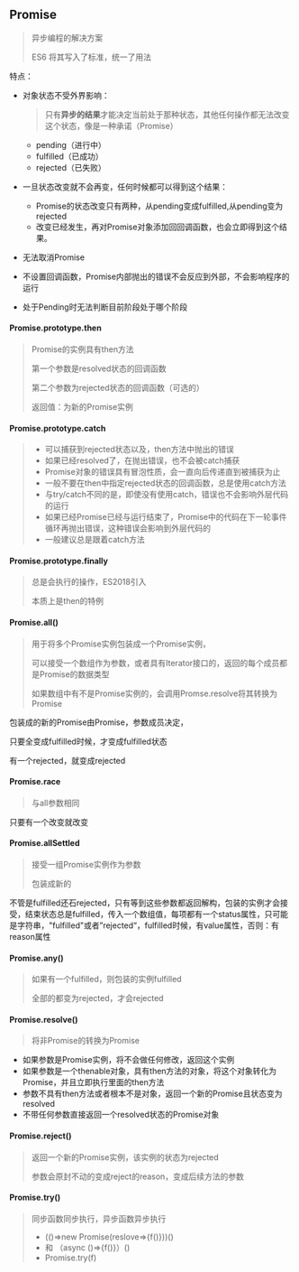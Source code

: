 ## Promise

> 异步编程的解决方案
>
> ES6 将其写入了标准，统一了用法

特点：

- 对象状态不受外界影响：

  > 只有**异步的结果**才能决定当前处于那种状态，其他任何操作都无法改变这个状态，像是一种承诺（Promise）

  - pending（进行中）
  - fulfilled（已成功）
  - rejected（已失败）

- 一旦状态改变就不会再变，任何时候都可以得到这个结果：

  - Promise的状态改变只有两种，从pending变成fulfilled,从pending变为rejected
  - 改变已经发生，再对Promise对象添加回回调函数，也会立即得到这个结果。

- 无法取消Promise

- 不设置回调函数，Promise内部抛出的错误不会反应到外部，不会影响程序的运行

- 处于Pending时无法判断目前阶段处于哪个阶段

#### Promise.prototype.then

> Promise的实例具有then方法
>
> 第一个参数是resolved状态的回调函数
>
> 第二个参数为rejected状态的回调函数（可选的）
>
> 返回值：为新的Promise实例

#### Promise.prototype.catch

> - 可以捕获到rejected状态以及，then方法中抛出的错误
> - 如果已经resolved了，在抛出错误，也不会被catch捕获
> - Promise对象的错误具有冒泡性质，会一直向后传递直到被捕获为止
> - 一般不要在then中指定rejected状态的回调函数，总是使用catch方法
> - 与try/catch不同的是，即使没有使用catch，错误也不会影响外层代码的运行
> - 如果已经Promise已经与运行结束了，Promise中的代码在下一轮事件循环再抛出错误，这种错误会影响到外层代码的
> - 一般建议总是跟着catch方法

#### Promise.prototype.finally

> 总是会执行的操作，ES2018引入
>
> 本质上是then的特例

#### Promise.all()

> 用于将多个Promise实例包装成一个Promise实例，
>
> 可以接受一个数组作为参数，或者具有Iterator接口的，返回的每个成员都是Promise的数据类型
>
> 如果数组中有不是Promise实例的，会调用Promse.resolve将其转换为Promise

包装成的新的Promise由Promise，参数成员决定，

只要全变成fulfilled时候，才变成fulfilled状态

有一个rejected，就变成rejected

#### Promise.race

> 与all参数相同

只要有一个改变就改变

#### Promise.allSettled

> 接受一组Promise实例作为参数
>
> 包装成新的

不管是fulfilled还石rejected，只有等到这些参数都返回解构，包装的实例才会接受，结束状态总是fulfilled，传入一个数组值，每项都有一个status属性，只可能是字符串，"fulfilled"或者”rejected“，fulfilled时候，有value属性，否则：有reason属性

#### Promise.any()

> 如果有一个fulfilled，则包装的实例fulfilled
>
> 全部的都变为rejected，才会rejected

#### Promise.resolve()

> 将非Promise的转换为Promise

- 如果参数是Promise实例，将不会做任何修改，返回这个实例
- 如果参数是一个thenable对象，具有then方法的对象，将这个对象转化为Promise，并且立即执行里面的then方法
- 参数不具有then方法或者根本不是对象，返回一个新的Promise且状态变为resolved
- 不带任何参数直接返回一个resolved状态的Promise对象

#### Promise.reject()

> 返回一个新的Promise实例，该实例的状态为rejected
>
> 参数会原封不动的变成reject的reason，变成后续方法的参数

#### Promise.try()

> 同步函数同步执行，异步函数异步执行
>
> - (()=>new Promise(reslove=>{f()}))()
> - 和 （async ()=>{f()}）()
> - Promise.try(f)